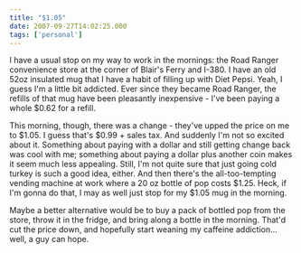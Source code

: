 ```yaml
---
title: "$1.05"
date: 2007-09-27T14:02:25.000
tags: ['personal']
---
```


I have a usual stop on my way to work in the mornings: the Road Ranger convenience store at the corner of Blair's Ferry and I-380. I have an old 52oz insulated mug that I have a habit of filling up with Diet Pepsi. Yeah, I guess I'm a little bit addicted. Ever since they became Road Ranger, the refills of that mug have been pleasantly inexpensive - I've been paying a whole $0.62 for a refill.

This morning, though, there was a change - they've upped the price on me to $1.05. I guess that's $0.99 + sales tax. And suddenly I'm not so excited about it. Something about paying with a dollar and still getting change back was cool with me; something about paying a dollar plus another coin makes it seem much less appealing. Still, I'm not quite sure that just going cold turkey is such a good idea, either. And then there's the all-too-tempting vending machine at work where a 20 oz bottle of pop costs $1.25. Heck, if I'm gonna do that, I may as well just stop for my $1.05 mug in the morning.

Maybe a better alternative would be to buy a pack of bottled pop from the store, throw it in the fridge, and bring along a bottle in the morning. That'd cut the price down, and hopefully start weaning my caffeine addiction... well, a guy can hope.
